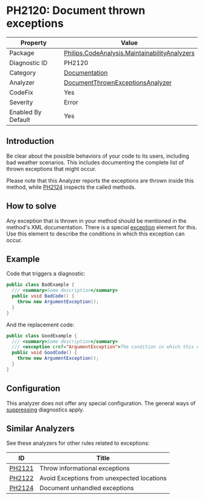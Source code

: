 # PH2120: Document thrown exceptions

| Property | Value  |
|--|--|
| Package | [Philips.CodeAnalysis.MaintainabilityAnalyzers](https://www.nuget.org/packages/Philips.CodeAnalysis.MaintainabilityAnalyzers) |
| Diagnostic ID | PH2120 |
| Category  | [Documentation](../Documentation.md) |
| Analyzer | [DocumentThrownExceptionsAnalyzer](https://github.com/philips-software/roslyn-analyzers/blob/main/Philips.CodeAnalysis.MaintainabilityAnalyzers/Documentation/DocumentThrownExceptionsAnalyzer.cs)
| CodeFix  | Yes |
| Severity | Error |
| Enabled By Default | Yes |

## Introduction

Be clear about the possible behaviors of your code to its users, including bad weather scenarios. This includes documenting the complete list of thrown exceptions that might occur.

Please note that this Analyzer reports the exceptions are thrown inside this method, while [PH2124](./PH2124.md) inspects the called methods.

## How to solve

Any exception that is thrown in your method should be mentioned in the method's XML documentation. There is a special [exception](https://learn.microsoft.com/en-us/dotnet/csharp/language-reference/xmldoc/recommended-tags#exception) element for this. Use this element to describe the conditions in which this exception can occur.

## Example

Code that triggers a diagnostic:
``` cs
public class BadExample {
  /// <summary>Some description</summary>
  public void BadCode() {
    throw new ArgumentException();
  }
}
```

And the replacement code:
``` cs
public class GoodExample {
  /// <summary>Some description</summary>
  /// <exception cref="ArgumentException">The condition in which this exception can occur</exception>
  public void GoodCode() {
    throw new ArgumentException();
  }
}
```

## Configuration

This analyzer does not offer any special configuration. The general ways of [suppressing](https://learn.microsoft.com/en-us/dotnet/fundamentals/code-analysis/suppress-warnings) diagnostics apply.

## Similar Analyzers

See these analyzers for other rules related to exceptions:

| ID | Title  |
|--|--|
| [PH2121](./PH2121.md) | Throw informational exceptions |
| [PH2122](./PH2122.md) | Avoid Exceptions from unexpected locations |
| [PH2124](./PH2124.md) | Document unhandled exceptions |
